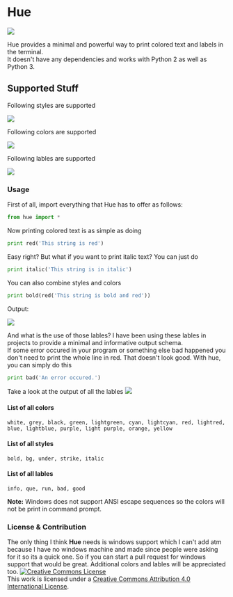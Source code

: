# Hue
<img src='https://i.imgur.com/coACsyQ.png' />

Hue provides a minimal and powerful way to print colored text and labels in the terminal.</br>
It doesn't have any dependencies and works with Python 2 as well as Python 3.

## Supported Stuff

Following styles are supported

<img src='https://i.imgur.com/899ZtQy.png' />

Following colors are supported

<img src='https://i.imgur.com/9tWvPkD.png' />

Following lables are supported

<img src='https://i.imgur.com/dpJxqT2.png' />

### Usage
First of all, import everything that Hue has to offer as follows:
```python
from hue import *
```
Now printing colored text is as simple as doing
```python
print red('This string is red')
```
Easy right?
But what if you want to print italic text?
You can just do
```python
print italic('This string is in italic')
```
You can also combine styles and colors
```python
print bold(red('This string is bold and red'))
```
Output:

<img src='https://i.imgur.com/Lo7ZyHq.png' />

And what is the use of those lables?</b>
I have been using these lables in projects to provide a minimal and informative output schema.</br>
If some error occured in your program or something else bad happened you don't need to print the whole line in red. That doesn't look good. With hue, you can simply do this
```python
print bad('An error occured.')
```
Take a look at the output of all the lables
<img src='https://i.imgur.com/zJ7ZgUi.png' />

#### List of all colors
```
white, grey, black, green, lightgreen, cyan, lightcyan, red, lightred,
blue, lightblue, purple, light purple, orange, yellow
```
#### List of all styles
```
bold, bg, under, strike, italic
```

#### List of all lables
```
info, que, run, bad, good
```

<b>Note:</b> Windows does not support ANSI escape sequences so the colors will not be print in command prompt.

### License & Contribution
The only thing I think <b>Hue</b> needs is windows support which I can't add atm because I have no windows machine and made since people were asking for it so its a quick one. So if you can start a pull request for windows support that would be great. Additional colors and lables will be appreciated too.
<a rel="license" href="http://creativecommons.org/licenses/by/4.0/"><img alt="Creative Commons License" style="border-width:0" src="https://i.creativecommons.org/l/by/4.0/80x15.png" /></a><br />This work is licensed under a <a rel="license" href="http://creativecommons.org/licenses/by/4.0/">Creative Commons Attribution 4.0 International License</a>.
